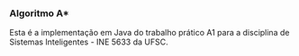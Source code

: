 ### Algoritmo A*

Esta é a implementação em Java do trabalho prático A1 para a disciplina de Sistemas Inteligentes - INE 5633 da UFSC.

<!-- > If you want to customize the folder structure, open `.vscode/settings.json` and update the related settings there. -->

